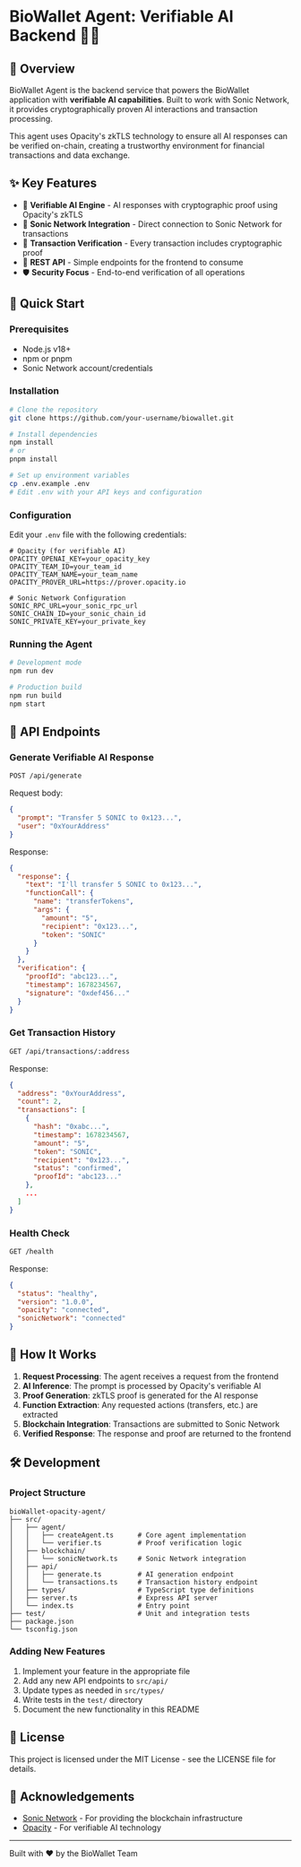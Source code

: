 # BioWallet Agent: Verifiable AI Backend 🧠🔐

## 🌟 Overview

BioWallet Agent is the backend service that powers the BioWallet application with **verifiable AI capabilities**. Built to work with Sonic Network, it provides cryptographically proven AI interactions and transaction processing.

This agent uses Opacity's zkTLS technology to ensure all AI responses can be verified on-chain, creating a trustworthy environment for financial transactions and data exchange.

## ✨ Key Features

- 🧠 **Verifiable AI Engine** - AI responses with cryptographic proof using Opacity's zkTLS
- 🔗 **Sonic Network Integration** - Direct connection to Sonic Network for transactions
- 📝 **Transaction Verification** - Every transaction includes cryptographic proof
- 🔄 **REST API** - Simple endpoints for the frontend to consume
- 🛡️ **Security Focus** - End-to-end verification of all operations

## 🚀 Quick Start

### Prerequisites

- Node.js v18+
- npm or pnpm
- Sonic Network account/credentials

### Installation

```bash
# Clone the repository
git clone https://github.com/your-username/biowallet.git

# Install dependencies
npm install
# or
pnpm install

# Set up environment variables
cp .env.example .env
# Edit .env with your API keys and configuration
```

### Configuration

Edit your `.env` file with the following credentials:

```
# Opacity (for verifiable AI)
OPACITY_OPENAI_KEY=your_opacity_key
OPACITY_TEAM_ID=your_team_id
OPACITY_TEAM_NAME=your_team_name
OPACITY_PROVER_URL=https://prover.opacity.io

# Sonic Network Configuration
SONIC_RPC_URL=your_sonic_rpc_url
SONIC_CHAIN_ID=your_sonic_chain_id
SONIC_PRIVATE_KEY=your_private_key
```

### Running the Agent

```bash
# Development mode
npm run dev

# Production build
npm run build
npm start
```

## 🔧 API Endpoints

### Generate Verifiable AI Response

```bash
POST /api/generate
```

Request body:

```json
{
  "prompt": "Transfer 5 SONIC to 0x123...",
  "user": "0xYourAddress"
}
```

Response:

```json
{
  "response": {
    "text": "I'll transfer 5 SONIC to 0x123...",
    "functionCall": {
      "name": "transferTokens",
      "args": {
        "amount": "5",
        "recipient": "0x123...",
        "token": "SONIC"
      }
    }
  },
  "verification": {
    "proofId": "abc123...",
    "timestamp": 1678234567,
    "signature": "0xdef456..."
  }
}
```

### Get Transaction History

```bash
GET /api/transactions/:address
```

Response:

```json
{
  "address": "0xYourAddress",
  "count": 2,
  "transactions": [
    {
      "hash": "0xabc...",
      "timestamp": 1678234567,
      "amount": "5",
      "token": "SONIC",
      "recipient": "0x123...",
      "status": "confirmed",
      "proofId": "abc123..."
    },
    ...
  ]
}
```

### Health Check

```bash
GET /health
```

Response:

```json
{
  "status": "healthy",
  "version": "1.0.0",
  "opacity": "connected",
  "sonicNetwork": "connected"
}
```

## 🧩 How It Works

1. **Request Processing**: The agent receives a request from the frontend
2. **AI Inference**: The prompt is processed by Opacity's verifiable AI
3. **Proof Generation**: zkTLS proof is generated for the AI response
4. **Function Extraction**: Any requested actions (transfers, etc.) are extracted
5. **Blockchain Integration**: Transactions are submitted to Sonic Network
6. **Verified Response**: The response and proof are returned to the frontend

## 🛠️ Development

### Project Structure

```
bioWallet-opacity-agent/
├── src/
│   ├── agent/
│   │   ├── createAgent.ts      # Core agent implementation
│   │   └── verifier.ts         # Proof verification logic
│   ├── blockchain/
│   │   └── sonicNetwork.ts     # Sonic Network integration
│   ├── api/
│   │   ├── generate.ts         # AI generation endpoint
│   │   └── transactions.ts     # Transaction history endpoint
│   ├── types/                  # TypeScript type definitions
│   ├── server.ts               # Express API server
│   └── index.ts                # Entry point
├── test/                       # Unit and integration tests
├── package.json
└── tsconfig.json
```

### Adding New Features

1. Implement your feature in the appropriate file
2. Add any new API endpoints to `src/api/`
3. Update types as needed in `src/types/`
4. Write tests in the `test/` directory
5. Document the new functionality in this README

## 📜 License

This project is licensed under the MIT License - see the LICENSE file for details.

## 🙏 Acknowledgements

- [Sonic Network](https://sonic.network/) - For providing the blockchain infrastructure
- [Opacity](https://opacity.io/) - For verifiable AI technology

---

Built with ❤️ by the BioWallet Team
